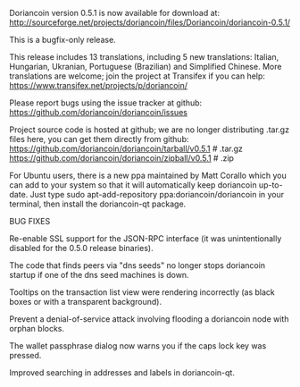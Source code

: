 Doriancoin version 0.5.1 is now available for download at:
http://sourceforge.net/projects/doriancoin/files/Doriancoin/doriancoin-0.5.1/

This is a bugfix-only release.

This release includes 13 translations, including 5 new translations:
Italian, Hungarian, Ukranian, Portuguese (Brazilian) and Simplified Chinese.
More translations are welcome; join the project at Transifex if you can help:
https://www.transifex.net/projects/p/doriancoin/

Please report bugs using the issue tracker at github:
https://github.com/doriancoin/doriancoin/issues

Project source code is hosted at github; we are no longer
distributing .tar.gz files here, you can get them
directly from github:
https://github.com/doriancoin/doriancoin/tarball/v0.5.1  # .tar.gz
https://github.com/doriancoin/doriancoin/zipball/v0.5.1  # .zip

For Ubuntu users, there is a new ppa maintained by Matt Corallo which
you can add to your system so that it will automatically keep
doriancoin up-to-date.  Just type
sudo apt-add-repository ppa:doriancoin/doriancoin
in your terminal, then install the doriancoin-qt package.


BUG FIXES

Re-enable SSL support for the JSON-RPC interface (it was unintentionally
disabled for the 0.5.0 release binaries).

The code that finds peers via "dns seeds" no longer stops doriancoin startup
if one of the dns seed machines is down.

Tooltips on the transaction list view were rendering incorrectly (as black boxes
or with a transparent background).

Prevent a denial-of-service attack involving flooding a doriancoin node with
orphan blocks.

The wallet passphrase dialog now warns you if the caps lock key was pressed.

Improved searching in addresses and labels in doriancoin-qt.
